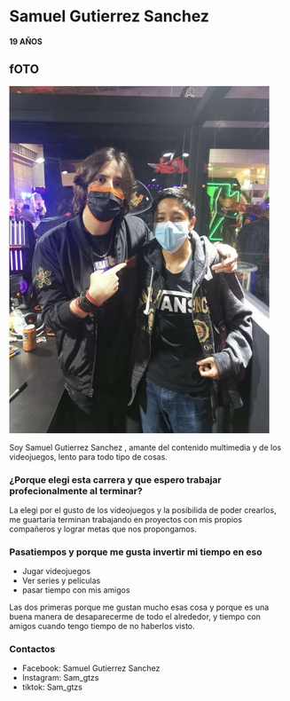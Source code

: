 # Samuel Gutierrez Sanchez

#### 19 AÑOS

## fOTO
![Se feliz](assets/llll.jpg)

Soy Samuel Gutierrez Sanchez , amante del contenido multimedia y de los videojuegos, lento para todo tipo de cosas.

### ¿Porque elegi esta carrera y que espero trabajar profecionalmente al terminar?

La elegi por el gusto de los videojuegos y la posibilida de poder crearlos, me guartaria terminan trabajando en proyectos con mis propios compañeros y lograr metas que nos propongamos.

### Pasatiempos y porque me gusta invertir mi tiempo en eso

- Jugar videojuegos
- Ver series y peliculas
- pasar tiempo con mis amigos

Las dos primeras porque me gustan mucho esas cosa y porque es una buena manera de desaparecerme de todo el alrededor, y tiempo con amigos cuando tengo tiempo de no haberlos visto.

### Contactos

- Facebook: Samuel Gutierrez Sanchez
- Instagram: Sam_gtzs
- tiktok: Sam_gtzs

